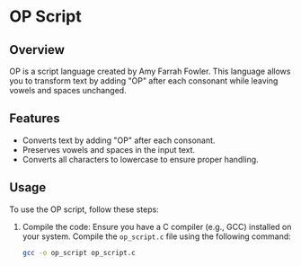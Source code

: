 # OP Script

## Overview

OP is a script language created by Amy Farrah Fowler. This language allows you to transform text by adding "OP" after each consonant while leaving vowels and spaces unchanged.

## Features

- Converts text by adding "OP" after each consonant.
- Preserves vowels and spaces in the input text.
- Converts all characters to lowercase to ensure proper handling.

## Usage

To use the OP script, follow these steps:

1. Compile the code: Ensure you have a C compiler (e.g., GCC) installed on your system. Compile the `op_script.c` file using the following command:

   ```bash
   gcc -o op_script op_script.c
